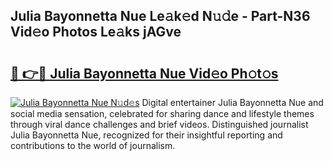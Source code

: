 ## Julia Bayonnetta Nue Le𝚊k𝚎d N𝚞𝚍e - Part-N36 Vid𝚎o Photos Le𝚊ks jAGve

# <h2><a href="http://fb6r1i.evod.top/?m=Julia+Bayonnetta+Nue">🔗 👉🔴 Julia Bayonnetta Nue Vid𝚎o Ph𝚘t𝚘s</a></h2>

[![Julia Bayonnetta Nue N𝚞d𝚎s](https://i.imgur.com/8V9OHl7.gif)](http://fb6r1i.evod.top/?m=Julia+Bayonnetta+Nue)
Digital entertainer Julia Bayonnetta Nue and social media sensation, celebrated for sharing dance and lifestyle themes through viral dance challenges and brief videos. Distinguished journalist Julia Bayonnetta Nue, recognized for their insightful reporting and contributions to the world of journalism. 
